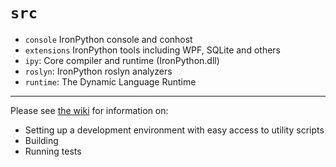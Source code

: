 # `src`

- `console` IronPython console and conhost
- `extensions` IronPython tools including WPF, SQLite and others
- `ipy`: Core compiler and runtime (IronPython.dll)
- `roslyn`: IronPython roslyn analyzers
- `runtime`: The Dynamic Language Runtime

---

Please see [the wiki](https://github.com/IronLanguages/ironpython3/wiki) for information on:

- Setting up a development environment with easy access to utility scripts
- Building
- Running tests
